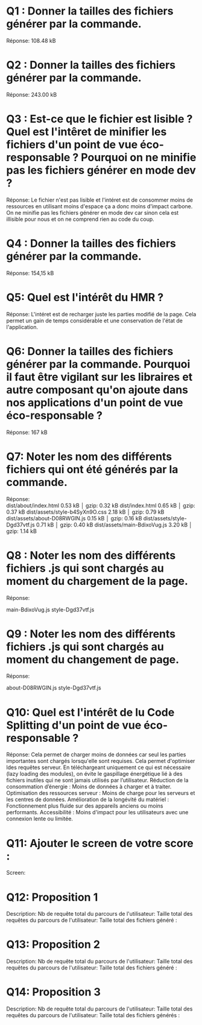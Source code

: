 # Q1 : Donner la tailles des fichiers générer par la commande.
Réponse: 108.48 kB

# Q2 : Donner la tailles des fichiers générer par la commande.
Réponse: 243.00 kB

# Q3 : Est-ce que le fichier est lisible ? Quel est l'intêret de minifier les fichiers d'un point de vue éco-responsable ? Pourquoi on ne minifie pas les fichiers générer en mode dev ?
Réponse: Le fichier n'est pas lisible et l'intéret est de consommer moins de ressources en utilisant moins d'espace ça a donc moins d'impact carbone. On ne minifie pas les fichiers générer en mode dev car sinon cela est illisible pour nous et on ne comprend rien au code du coup.

# Q4 : Donner la tailles des fichiers générer par la commande.
Réponse: 154,15 kB

# Q5: Quel est l'intérêt du HMR ?
Réponse: L'intéret est de recharger juste les parties modifié de la page. Cela permet un gain de temps considérable et une conservation de l'état de l'application.

# Q6: Donner la tailles des fichiers générer par la commande. Pourquoi il faut être vigilant sur les libraires et autre composant qu'on ajoute dans nos applications d'un point de vue éco-responsable ?
Réponse: 167 kB

# Q7: Noter les nom des différents fichiers qui ont été générés par la commande.
Réponse:  
dist/about/index.html           0.53 kB │ gzip: 0.32 kB
dist/index.html                 0.65 kB │ gzip: 0.37 kB
dist/assets/style-b4SyXn9O.css  2.18 kB │ gzip: 0.79 kB
dist/assets/about-D08RWGIN.js   0.15 kB │ gzip: 0.16 kB
dist/assets/style-Dgd37vtf.js   0.71 kB │ gzip: 0.40 kB
dist/assets/main-BdixoVug.js    3.20 kB │ gzip: 1.14 kB

# Q8 : Noter les nom des différents fichiers .js qui sont chargés au moment du chargement de la page.
Réponse: 

main-BdixoVug.js
style-Dgd37vtf.js


# Q9 : Noter les nom des différents fichiers .js qui sont chargés au moment du changement de page.
Réponse:

about-D08RWGIN.js
style-Dgd37vtf.js


# Q10: Quel est l'intérêt de lu Code Splitting d'un point de vue éco-responsable ?
Réponse: Cela permet de charger moins de données car seul les parties importantes sont chargés lorsqu'elle sont requises. Cela permet d'optimiser ldes requêtes serveur.
En téléchargeant uniquement ce qui est nécessaire (lazy loading des modules), on évite le gaspillage énergétique lié à des fichiers inutiles qui ne sont jamais utilisés par l’utilisateur.
Réduction de la consommation d’énergie : Moins de données à charger et à traiter.
Optimisation des ressources serveur : Moins de charge pour les serveurs et les centres de données.
Amélioration de la longévité du matériel : Fonctionnement plus fluide sur des appareils anciens ou moins performants.
Accessibilité : Moins d'impact pour les utilisateurs avec une connexion lente ou limitée.

# Q11: Ajouter le screen de votre score :
Screen:


# Q12:  Proposition 1
Description:
Nb de requête total du parcours de l'utilisateur:
Taille total des requêtes du parcours de l'utilisateur:
Taille total des fichiers généré :

# Q13:  Proposition 2
Description:
Nb de requête total du parcours de l'utilisateur:
Taille total des requêtes du parcours de l'utilisateur:
Taille total des fichiers généré :

# Q14:  Proposition 3
Description:
Nb de requête total du parcours de l'utilisateur:
Taille total des requêtes du parcours de l'utilisateur:
Taille total des fichiers générés :